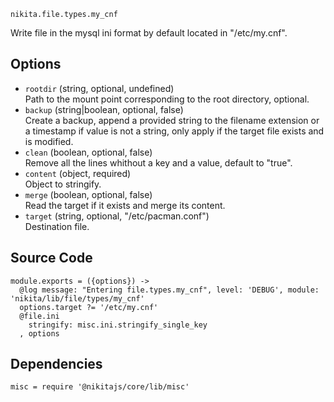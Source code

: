 
`nikita.file.types.my_cnf`

Write file in the mysql ini format by default located in "/etc/my.cnf".

## Options

* `rootdir` (string, optional, undefined)   
  Path to the mount point corresponding to the root directory, optional.
* `backup` (string|boolean, optional, false)   
  Create a backup, append a provided string to the filename extension or a
  timestamp if value is not a string, only apply if the target file exists and
  is modified.
* `clean` (boolean, optional, false)   
  Remove all the lines whithout a key and a value, default to "true".
* `content` (object, required)   
  Object to stringify.
* `merge` (boolean, optional, false)   
  Read the target if it exists and merge its content.
* `target` (string, optional, "/etc/pacman.conf")   
  Destination file.

## Source Code

    module.exports = ({options}) ->
      @log message: "Entering file.types.my_cnf", level: 'DEBUG', module: 'nikita/lib/file/types/my_cnf'
      options.target ?= '/etc/my.cnf'
      @file.ini
        stringify: misc.ini.stringify_single_key
      , options

## Dependencies

    misc = require '@nikitajs/core/lib/misc'
